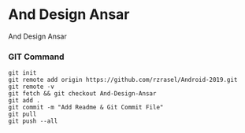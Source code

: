 # And Design Ansar
And Design Ansar

### GIT Command
```git_command
git init
git remote add origin https://github.com/rzrasel/Android-2019.git
git remote -v
git fetch && git checkout And-Design-Ansar
git add .
git commit -m "Add Readme & Git Commit File"
git pull
git push --all
```
